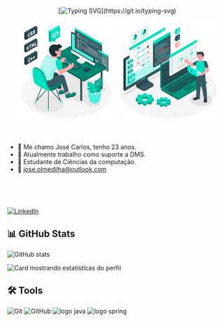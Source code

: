 <div align="center">

[![Typing SVG](https://readme-typing-svg.demolab.com?font=Oswald&size=24&pause=1000&color=A113F7&width=435&lines=Sejam+bem-vindos+ao+meu+reposit%C3%B3rio+Git!)](https://git.io/typing-svg)
</div>

<div align="center">


<img src="\imagens\imagem1.jpg" alt="Programmer amico" min-width="200px" max-width="200px" width="230px" >
<img src="\imagens\imagem2.jpg" alt="Innovation amico" min-width="200px" max-width="200px" width="230px" >

</div>

<br>
<br>

<div align="left">

- 🔭 Me chamo José Carlos, tenho 23 anos.<br>
- 🏢 Atualmente trabalho como suporte a DMS.<br>
- 📘 Estudante de Ciências da computação.<br>
- 📝 jose.olmedilha@outlook.com <br>

<br>
<br>
<br>


[![LinkedIn](https://img.shields.io/badge/LinkedIn-0077B5?style=for-the-badge&logo=linkedin&logoColor=white)](https://br.linkedin.com/in/joseolmedilha)



## 📊 GitHub Stats

![GitHub stats](https://github-readme-stats.vercel.app/api?username=JoseCarlosOlmedilha&hide_title=true&border_color=8300ff&theme=midnight-purple&show_icons=true)

![Card mostrando estatísticas do perfil](https://github-profile-summary-cards.vercel.app/api/cards/profile-details?username=JoseCarlosOlmedilha&theme=dark)

## 🛠️ Tools

![Git](https://img.shields.io/badge/GIT-E44C30?style=for-the-badge&logo=git&logoColor=white) 
![GitHub](https://img.shields.io/badge/-GitHub-181717?style=for-the-badge&logo=github)
![logo java](https://img.shields.io/badge/Java-ED8B00?style=for-the-badge&logo=kofi&logoColor=white)
![logo spring](https://img.shields.io/badge/Spring-6DB33F?style=for-the-badge&logo=spring&logoColor=white)




</div>
